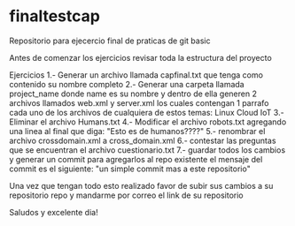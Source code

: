 finaltestcap
=================

Repositorio para ejecercio final de praticas de git basic

Antes de comenzar los ejercicios revisar toda la estructura del proyecto

Ejercicios
1.- Generar un archivo llamada capfinal.txt que tenga como contenido su nombre completo
2.- Generar una carpeta llamada project_name donde name es su nombre y dentro de ella generen 2 archivos llamados web.xml y server.xml los cuales contengan 1 parrafo cada uno de los archivos de cualquiera de estos temas:
Linux
Cloud
IoT
3.- Eliminar el archivo Humans.txt
4.- Modificar el archivo robots.txt agregando una linea al final que diga:
"Esto es de humanos????"
5.- renombrar el archivo crossdomain.xml a cross_domain.xml
6.- contestar las preguntas que se encuentran el archivo cuestionario.txt
7.- guardar todos los cambios y generar un commit para agregarlos al repo existente el mensaje del commit
es el siguiente:
"un simple commit mas a este repositorio"

Una vez que tengan todo esto realizado favor de subir sus cambios a su repositorio repo y mandarme por correo el link de su repositorio

Saludos y excelente dia!
